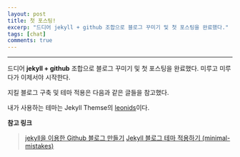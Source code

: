 ```yaml
---
layout: post
title: 첫 포스팅!
excerp: "드디어 jekyll + github 조합으로 블로그 꾸미기 및 첫 포스팅을 완료했다."
tags: [chat]
comments: true
---
```

----
드디어 **jekyll + github** 조합으로 블로그 꾸미기 및 첫 포스팅을 완료했다.
미루고 미루다가 이제서야 시작한다.

지킬 블로그 구축 및 테마 적용은 다음과 같은 글들을 참고했다.

내가 사용하는 테마는 Jekyll Themse의 [leonids](https://github.com/renyuanz/leonids)이다.

**참고 링크**

> [jekyll을 이용한 Github 블로그 만들기](http://labs.brandi.co.kr/2018/05/14/chunbs.html)
> [Jekyll 블로그 테마 적용하기 (minimal-mistakes)](https://junhobaik.github.io/jekyll-apply-theme/)
